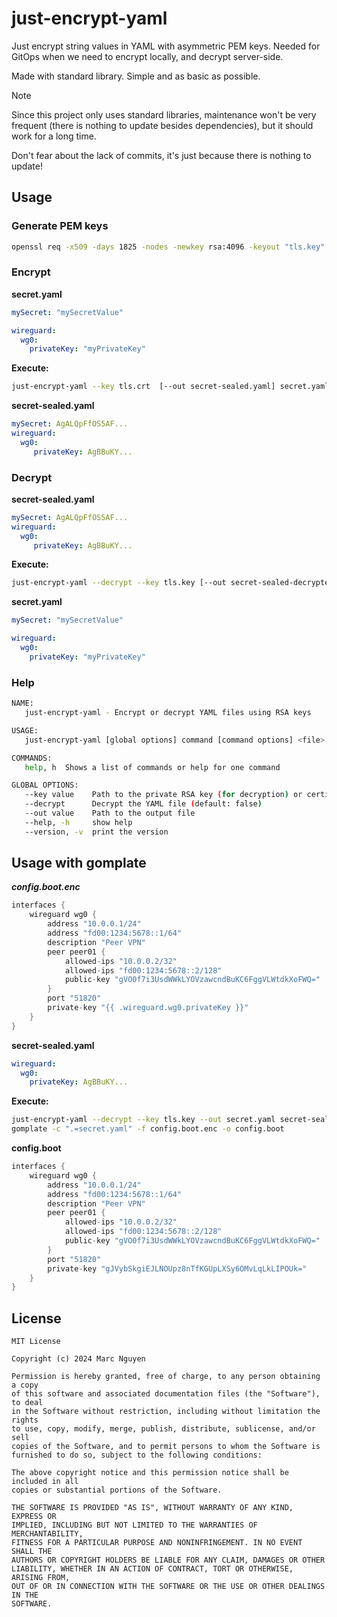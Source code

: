 # just-encrypt-yaml

Just encrypt string values in YAML with asymmetric PEM keys. Needed for GitOps when we need to encrypt locally, and decrypt server-side.

Made with standard library. Simple and as basic as possible.

> [!NOTE]
>
> Since this project only uses standard libraries, maintenance won't be very frequent (there is nothing to update besides dependencies), but it should work for a long time.
>
> Don't fear about the lack of commits, it's just because there is nothing to update!

## Usage

### Generate PEM keys

```bash
openssl req -x509 -days 1825 -nodes -newkey rsa:4096 -keyout "tls.key" -out "tls.crt" -subj "/CN=secret-controller/O=secret-controller"
```

### Encrypt

**secret.yaml**

```yaml
mySecret: "mySecretValue"

wireguard:
  wg0:
    privateKey: "myPrivateKey"
```

**Execute:**

```bash
just-encrypt-yaml --key tls.crt  [--out secret-sealed.yaml] secret.yaml
```

**secret-sealed.yaml**

```yaml
mySecret: AgALQpFfOS5AF...
wireguard:
  wg0:
     privateKey: AgBBuKY...
```

### Decrypt

**secret-sealed.yaml**

```yaml
mySecret: AgALQpFfOS5AF...
wireguard:
  wg0:
     privateKey: AgBBuKY...
```

**Execute:**

```bash
just-encrypt-yaml --decrypt --key tls.key [--out secret-sealed-decrypted.yaml] secret-sealed.yaml
```

**secret.yaml**

```yaml
mySecret: "mySecretValue"

wireguard:
  wg0:
    privateKey: "myPrivateKey"
```

### Help

```bash
NAME:
   just-encrypt-yaml - Encrypt or decrypt YAML files using RSA keys

USAGE:
   just-encrypt-yaml [global options] command [command options] <file>

COMMANDS:
   help, h  Shows a list of commands or help for one command

GLOBAL OPTIONS:
   --key value    Path to the private RSA key (for decryption) or certificate (for encryption)
   --decrypt      Decrypt the YAML file (default: false)
   --out value    Path to the output file
   --help, -h     show help
   --version, -v  print the version
```

## Usage with gomplate

***config.boot.enc***

```groovy
interfaces {
    wireguard wg0 {
        address "10.0.0.1/24"
        address "fd00:1234:5678::1/64"
        description "Peer VPN"
        peer peer01 {
            allowed-ips "10.0.0.2/32"
            allowed-ips "fd00:1234:5678::2/128"
            public-key "gVO0f7i3UsdWWkLYOVzawcndBuKC6FggVLWtdkXoFWQ="
        }
        port "51820"
        private-key "{{ .wireguard.wg0.privateKey }}"
    }
}
```

**secret-sealed.yaml**

```yaml
wireguard:
  wg0:
    privateKey: AgBBuKY...
```

**Execute:**

```bash
just-encrypt-yaml --decrypt --key tls.key --out secret.yaml secret-sealed.yaml
gomplate -c ".=secret.yaml" -f config.boot.enc -o config.boot
```

**config.boot**

```groovy
interfaces {
    wireguard wg0 {
        address "10.0.0.1/24"
        address "fd00:1234:5678::1/64"
        description "Peer VPN"
        peer peer01 {
            allowed-ips "10.0.0.2/32"
            allowed-ips "fd00:1234:5678::2/128"
            public-key "gVO0f7i3UsdWWkLYOVzawcndBuKC6FggVLWtdkXoFWQ="
        }
        port "51820"
        private-key "gJVybSkgiEJLNOUpz8nTfKGUpLXSy6OMvLqLkLIPOUk="
    }
}
```

## License

```
MIT License

Copyright (c) 2024 Marc Nguyen

Permission is hereby granted, free of charge, to any person obtaining a copy
of this software and associated documentation files (the "Software"), to deal
in the Software without restriction, including without limitation the rights
to use, copy, modify, merge, publish, distribute, sublicense, and/or sell
copies of the Software, and to permit persons to whom the Software is
furnished to do so, subject to the following conditions:

The above copyright notice and this permission notice shall be included in all
copies or substantial portions of the Software.

THE SOFTWARE IS PROVIDED "AS IS", WITHOUT WARRANTY OF ANY KIND, EXPRESS OR
IMPLIED, INCLUDING BUT NOT LIMITED TO THE WARRANTIES OF MERCHANTABILITY,
FITNESS FOR A PARTICULAR PURPOSE AND NONINFRINGEMENT. IN NO EVENT SHALL THE
AUTHORS OR COPYRIGHT HOLDERS BE LIABLE FOR ANY CLAIM, DAMAGES OR OTHER
LIABILITY, WHETHER IN AN ACTION OF CONTRACT, TORT OR OTHERWISE, ARISING FROM,
OUT OF OR IN CONNECTION WITH THE SOFTWARE OR THE USE OR OTHER DEALINGS IN THE
SOFTWARE.
```

